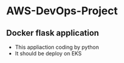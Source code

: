 # AWS-DevOps-Project

## Docker flask application 

- This appliaction coding by python
- It should be deploy on EKS

